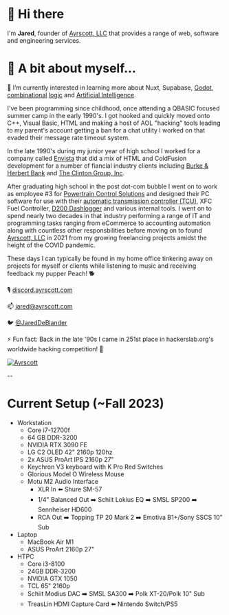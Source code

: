 # 👋 Hi there 

I'm **Jared**, founder of [Ayrscott, LLC](https://ayrscott.com/) that provides a range of web, software and engineering services. 

# 📖 A bit about myself...

🌱 I’m currently interested in learning more about Nuxt, Supabase, [Godot](https://godotengine.org/), [combinational](https://www.amazon.com/Digital-Computer-Electronics-Albert-Malvino/dp/0028005945) [logic](https://store.steampowered.com/app/1444480/Turing_Complete/) and [Artificial Intelligence](https://chat.openai.com/).

I've been programming since childhood, once attending a QBASIC focused summer camp in the early 1990's. I got hooked and quickly moved onto C++, Visual Basic, HTML and making a host of AOL "hacking" tools leading to my parent's account getting a ban for a chat utility I worked on that evaded their message rate timeout system.

In the late 1990's during my junior year of high school I worked for a company called [Envista](https://web.archive.org/web/19991011020250/http://envista.com/envista/index.html) that did a mix of HTML and ColdFusion development for a number of fiancial industry clients including [Burke & Herbert Bank](https://www.burkeandherbertbank.com) and [The Clinton Group, Inc](https://www.dnb.com/business-directory/company-profiles.the_clinton_group_inc.33ea3499ac99219ffe428ac284ae43f0.html).

After graduating high school in the post dot-com bubble I went on to work as employee #3 for [Powertrain Control Solutions](https://www.powertraincontrolsolutions.com/) and designed their PC software for use with their [automatic transmission controller (TCU)](https://www.powertraincontrolsolutions.com/Performance_Aftermarket/Products/Transmission_Products/TCM2000_Transmission_Controller/), XFC Fuel Controller, [D200 Dashlogger](https://www.powertraincontrolsolutions.com/Performance_Aftermarket//Products/Displays/D200_Dashlogger/) and various internal tools. I went on to spend nearly two decades in that industry performing a range of IT and programming tasks ranging from eCommerce to accounting automation along with countless other responsbilities before moving on to found [Ayrscott, LLC](https://ayrscott.com/) in 2021 from my growing freelancing projects amidst the height of the COVID pandemic.

 These days I can typically be found in my home office tinkering away on projects for myself or clients while listening to music and receiving feedback my pupper Peach! 🐕
 
🎙️ [discord.ayrscott.com](http://discord.ayrscott.com/)

📫 [jared@ayrscott.com](mailto:jared@ayrscott.com)

🐦 [@JaredDeBlander](https://twitter.com/JaredDeBlander)

⚡ Fun fact: Back in the late '90s I came in 251st place in hackerslab.org's worldwide hacking competition! 🥷

[![Ayrscott](https://cdn.ayrscott.com/logo.png)](https://ayrscott.com/)

--

# Current Setup (~Fall 2023)

* Workstation
    * Core i7-12700f
    * 64 GB DDR-3200
    * NVIDIA RTX 3090 FE
    * LG C2 OLED 42" 2160p 120hz 
    * 2x ASUS ProArt IPS 2160p 27"
    * Keychron V3 keyboard with K Pro Red Switches
    * Glorious Model O Wireless Mouse
    * Motu M2 Audio Interface
        * XLR In ⬅️ Shure SM-57
        * 1/4" Balanced Out ➡️ Schiit Lokius EQ ➡️ SMSL SP200 ➡️ Sennheiser HD600
        * RCA Out ➡️ Topping TP 20 Mark 2 ➡️ Emotiva B1+/Sony SSCS 10" Sub
* Laptop
    * MacBook Air M1
    * ASUS ProArt 2160p 27"
* HTPC
    * Core i3-8100
    * 24GB DDR-3200
    * NVIDIA GTX 1050
    * TCL 65" 2160p
    * Schiit Modius DAC ➡️ SMSL SA300 ➡️ Polk XT-20/Polk 10" Sub
    * TreasLin HDMI Capture Card ⬅️ Nintendo Switch/PS5
 
<!--
**jwd83/jwd83** is a ✨ _special_ ✨ repository because its `README.md` (this file) appears on your GitHub profile.

Here are some ideas to get you started:

- 🔭 I’m currently working on ...
- 🌱 I’m currently learning ...
- 👯 I’m looking to collaborate on ...
- 🤔 I’m looking for help with ...
- 💬 Ask me about ...
- 📫 How to reach me: ...
- 😄 Pronouns: ...
- ⚡ Fun fact: ...
-->
